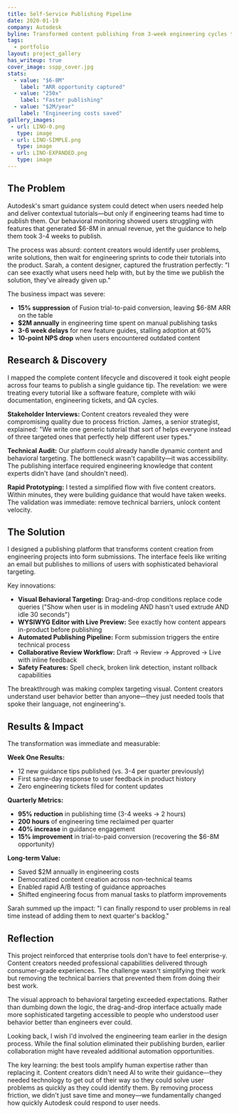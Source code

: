 ```yaml
---
title: Self-Service Publishing Pipeline
date: 2020-01-19
company: Autodesk
byline: Transformed content publishing from 3-week engineering cycles to same-day self-service, unlocking $6-8M in revenue opportunities
tags:
  - portfolio
layout: project_gallery
has_writeup: true
cover_image: sspp_cover.jpg
stats:
  - value: "$6-8M"
    label: "ARR opportunity captured"
  - value: "250x"
    label: "Faster publishing"
  - value: "$2M/year"
    label: "Engineering costs saved"
gallery_images:
 - url: LINO-0.png
   type: image
 - url: LINO-SIMPLE.png
   type: image
 - url: LINO-EXPANDED.png
   type: image
---
```


## The Problem

Autodesk's smart guidance system could detect when users needed help and deliver contextual tutorials—but only if engineering teams had time to publish them. Our behavioral monitoring showed users struggling with features that generated $6-8M in annual revenue, yet the guidance to help them took 3-4 weeks to publish.

The process was absurd: content creators would identify user problems, write solutions, then wait for engineering sprints to code their tutorials into the product. Sarah, a content designer, captured the frustration perfectly: "I can see exactly what users need help with, but by the time we publish the solution, they've already given up."

The business impact was severe:

- **15% suppression** of Fusion trial-to-paid conversion, leaving $6-8M ARR on the table
- **$2M annually** in engineering time spent on manual publishing tasks
- **3-6 week delays** for new feature guides, stalling adoption at 60%
- **10-point NPS drop** when users encountered outdated content

## Research & Discovery

I mapped the complete content lifecycle and discovered it took eight people across four teams to publish a single guidance tip. The revelation: we were treating every tutorial like a software feature, complete with wiki documentation, engineering tickets, and QA cycles.

**Stakeholder Interviews:** Content creators revealed they were compromising quality due to process friction. James, a senior strategist, explained: "We write one generic tutorial that sort of helps everyone instead of three targeted ones that perfectly help different user types."

**Technical Audit:** Our platform could already handle dynamic content and behavioral targeting. The bottleneck wasn't capability—it was accessibility. The publishing interface required engineering knowledge that content experts didn't have (and shouldn't need).

**Rapid Prototyping:** I tested a simplified flow with five content creators. Within minutes, they were building guidance that would have taken weeks. The validation was immediate: remove technical barriers, unlock content velocity.

## The Solution

I designed a publishing platform that transforms content creation from engineering projects into form submissions. The interface feels like writing an email but publishes to millions of users with sophisticated behavioral targeting.

Key innovations:

- **Visual Behavioral Targeting:** Drag-and-drop conditions replace code queries ("Show when user is in modeling AND hasn't used extrude AND idle 30 seconds")
- **WYSIWYG Editor with Live Preview:** See exactly how content appears in-product before publishing
- **Automated Publishing Pipeline:** Form submission triggers the entire technical process
- **Collaborative Review Workflow:** Draft → Review → Approved → Live with inline feedback
- **Safety Features:** Spell check, broken link detection, instant rollback capabilities

The breakthrough was making complex targeting visual. Content creators understand user behavior better than anyone—they just needed tools that spoke their language, not engineering's.

## Results & Impact

The transformation was immediate and measurable:

**Week One Results:**

- 12 new guidance tips published (vs. 3-4 per quarter previously)
- First same-day response to user feedback in product history
- Zero engineering tickets filed for content updates

**Quarterly Metrics:**

- **95% reduction** in publishing time (3-4 weeks → 2 hours)
- **200 hours** of engineering time reclaimed per quarter
- **40% increase** in guidance engagement
- **15% improvement** in trial-to-paid conversion (recovering the $6-8M opportunity)

**Long-term Value:**

- Saved $2M annually in engineering costs
- Democratized content creation across non-technical teams
- Enabled rapid A/B testing of guidance approaches
- Shifted engineering focus from manual tasks to platform improvements

Sarah summed up the impact: "I can finally respond to user problems in real time instead of adding them to next quarter's backlog."

## Reflection

This project reinforced that enterprise tools don't have to feel enterprise-y. Content creators needed professional capabilities delivered through consumer-grade experiences. The challenge wasn't simplifying their work but removing the technical barriers that prevented them from doing their best work.

The visual approach to behavioral targeting exceeded expectations. Rather than dumbing down the logic, the drag-and-drop interface actually made more sophisticated targeting accessible to people who understood user behavior better than engineers ever could.

Looking back, I wish I'd involved the engineering team earlier in the design process. While the final solution eliminated their publishing burden, earlier collaboration might have revealed additional automation opportunities.

The key learning: the best tools amplify human expertise rather than replacing it. Content creators didn't need AI to write their guidance—they needed technology to get out of their way so they could solve user problems as quickly as they could identify them. By removing process friction, we didn't just save time and money—we fundamentally changed how quickly Autodesk could respond to user needs.
